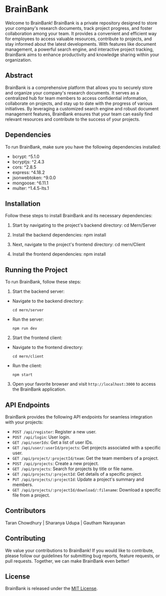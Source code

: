 # BrainBank

Welcome to BrainBank! BrainBank is a private repository designed to store your company's research documents, track project progress, and foster collaboration among your team. It provides a convenient and efficient way for employees to access valuable resources, contribute to projects, and stay informed about the latest developments. With features like document management, a powerful search engine, and interactive project tracking, BrainBank aims to enhance productivity and knowledge sharing within your organization.

## Abstract

BrainBank is a comprehensive platform that allows you to securely store and organize your company's research documents. It serves as a centralized hub for team members to access confidential information, collaborate on projects, and stay up to date with the progress of various initiatives. By leveraging a customized search engine and robust document management features, BrainBank ensures that your team can easily find relevant resources and contribute to the success of your projects.

## Dependencies

To run BrainBank, make sure you have the following dependencies installed:

- bcrypt: ^5.1.0
- bcryptjs: ^2.4.3
- cors: ^2.8.5
- express: ^4.18.2
- jsonwebtoken: ^9.0.0
- mongoose: ^6.11.1
- multer: ^1.4.5-lts.1

## Installation

Follow these steps to install BrainBank and its necessary dependencies:

1. Start by navigating to the project's backend directory:
  cd Mern/Server

2. Install the backend dependencies:
  npm install


3. Next, navigate to the project's frontend directory:
   cd mern/Client

4. Install the frontend dependencies:
   npm install

## Running the Project

To run BrainBank, follow these steps:

1. Start the backend server:
- Navigate to the backend directory:
  ```
  cd mern/server
  ```
- Run the server:
  ```
  npm run dev
  ```

2. Start the frontend client:
- Navigate to the frontend directory:
  ```
  cd mern/client
  ```
- Run the client:
  ```
  npm start
  ```

3. Open your favorite browser and visit `http://localhost:3000` to access the BrainBank application.

## API Endpoints

BrainBank provides the following API endpoints for seamless integration with your projects:

- `POST /api/register`: Register a new user.
- `POST /api/login`: User login.
- `GET /api/userIds`: Get a list of user IDs.
- `GET /api/user/:userId/projects`: Get projects associated with a specific user.
- `GET /api/project/:projectId/team`: Get the team members of a project.
- `POST /api/projects`: Create a new project.
- `GET /api/projects`: Search for projects by title or file name.
- `GET /api/projects/:projectId`: Get details of a specific project.
- `PUT /api/projects/:projectId`: Update a project's summary and members.
- `GET /api/projects/:projectId/download/:filename`: Download a specific file from a project.

## Contributors
Taran Chowdhury | Sharanya Udupa | Gautham Narayanan

## Contributing

We value your contributions to BrainBank! If you would like to contribute, please follow our guidelines for submitting bug reports, feature requests, or pull requests. Together, we can make BrainBank even better!

## License

BrainBank is released under the [MIT License](LICENSE). 
